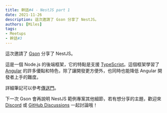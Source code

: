```yaml
---
title: 幹話#4 - NestJS part 1
date: 2021-11-26
description: 這次邀請了 Gson 分享了 NestJS。
authors: [Miles]
tags:
- Meetups
- 幹話#3
---
```


這次邀請了 [Gson](https://github.com/yuanyu90221) 分享了 NestJS。

<!--truncate-->

這是一個 Node.js 的後端框架，它的特點是支援 [TypeScript](https://www.typescriptlang.org/)。這個框架學習了 [Angular](https://angular.io/) 的許多優點和特色，除了讓開發更方便外，也同時也能降低 Angular 開發者上手的難度。

詳細筆記可以參考[傳送門](https://ganhuaruanti.github.io/nestjs-document/)。

下一次 Gson 會再說明 NestJS 範例專案其他細節，若有想分享的主題，歡迎來 [Discord](https://discord.io/ganhuaking) 或 [GitHub Discussions](https://github.com/ganhuaking/ganhuaking.github.io/discussions) 一起討論哦！
